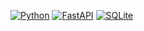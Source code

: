 [![Python](https://img.shields.io/badge/Python-3776AB?logo=python&logoColor=fff)](#)
[![FastAPI](https://img.shields.io/badge/FastAPI-009485.svg?logo=fastapi&logoColor=white)](#)
[![SQLite](https://img.shields.io/badge/SQLite-%2307405e.svg?logo=sqlite&logoColor=white)](#)
